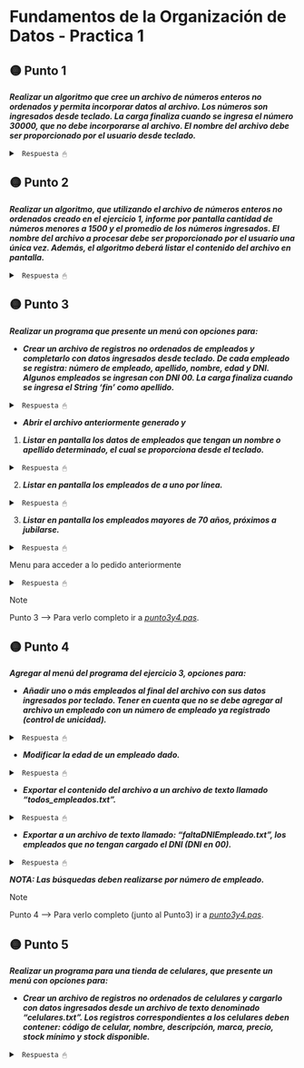 # Fundamentos de la Organización de Datos - Practica 1


## 🟡 Punto 1

***Realizar un algoritmo que cree un archivo de números enteros no ordenados y permita incorporar datos al archivo. Los números son ingresados desde teclado. La carga finaliza cuando se ingresa el número 30000, que no debe incorporarse al archivo. El nombre del archivo debe ser proporcionado por el usuario desde teclado.***

<details><summary> <code> Respuesta 🖱 </code></summary><br>

~~~
Program punto1;
type
    numeros = file of integer;
procedure recorro(var aN:numeros);
var 
	num:integer;
begin
	reset(aN);
	while (not eof(aN)) do begin
        read(aN,num); 
        writeln(num);
    end;
    close(aN);
end;
var
    archivoN : numeros;
    num : integer;
    nombre : string;
begin
    writeln ('Ingrese el nombre del archivo');
    read(nombre);
    Assign(archivoN,nombre);
    Rewrite(archivoN);
    read(num);
    while (num <> 30000) do begin
        write(archivoN,num);
        read(num);
    end;
    close(archivoN);
    recorro(archivoN);
end.
~~~

</details>

## 🟡 Punto 2

***Realizar un algoritmo, que utilizando el archivo de números enteros no ordenados creado en el ejercicio 1, informe por pantalla cantidad de números menores a 1500 y el promedio de los números ingresados. El nombre del archivo a procesar debe ser proporcionado por el usuario una única vez. Además, el algoritmo deberá listar el contenido del archivo en pantalla.***

<details><summary> <code> Respuesta 🖱 </code></summary><br>

~~~
Program punto2;
type
    numeros = file of integer;
procedure procesar(var aN:numeros; var prom:real; var men:integer);
var 
	num,suma,cant:integer;
begin
	reset(aN);
    suma:=0;
	while (not eof(aN)) do begin
        read(aN,num); 
        writeln(num);
        suma:=suma+num;     {suma y cant son para sacar el promedio}
        cant:=cant+1;
        if (num<1500)then 
            men:=men+1
    end;
    close(aN);
    if (cant<>0) then
        prom:=suma/cant;
end;
var
    archivoN : numeros;
    prom: real;
    num,men: integer;
    nombre : string;
begin
    writeln ('Ingrese el nombre del archivo'); {ingreso nombre y lo asigno al archivo}
    read(nombre);
    Assign(archivoN,nombre);    {conecto nombre fisico y nombre logico}
    Rewrite(archivoN);          {creo el archivo}
    read(num);
    while (num <> 30000) do begin
        write(archivoN,num);
        read(num);
    end;
    close(archivoN);            {cierro el archivo}
    men:=0;
    procesar(archivoN,prom,men);
    WriteLn('Cantidad de numeros menores a 1500: ',men);
    WriteLn('Promedio de los numeros ingresados: ',prom);
end.
~~~

</details>

## 🟡 Punto 3

***Realizar un programa que presente un menú con opciones para:***

* ***Crear un archivo de registros no ordenados de empleados y completarlo con datos ingresados desde teclado. De cada empleado se registra: número de empleado, apellido, nombre, edad y DNI. Algunos empleados se ingresan con DNI 00. La carga finaliza cuando se ingresa el String ‘fin’ como apellido.***

<details><summary> <code> Respuesta 🖱 </code></summary><br>

~~~
Program punto3;
type
    empleR = record
        nro:integer;
        edad:integer;
        dni:integer;
        apell:string[20];
        nomb:string[20];
    end;
    empleado = file of empleR;
{asignar nombre a archivo}
procedure asignar(var arc_emp:empleado);
var
    nombre:string[15];
begin
    WriteLn('Ingrese nombre de archivo: ');
    readln(nombre);
    Assign(arc_emp,nombre);
end;
{cargar empleados hasta ingresar el ape "fin"}
procedure carga(var arc_emp: empleado);
var
    emp:empleR;
begin
    Rewrite(arc_emp);
    WriteLn('Ingrese apellido, numero, edad, dni y nombre: ');
    ReadLn(emp.apell);
    while(emp.apell<>'fin')do begin
      ReadLn(emp.nro);
      ReadLn(emp.edad);
      ReadLn(emp.dni);
      ReadLn(emp.nomb);
      write(arc_emp,emp);
      ReadLn(emp.apell);
    end;
    Close(arc_emp);
end;
{programa principal}
var
    arc_emp:empleado;
begin
    asignar(arc_emp);
    carga(arc_emp);
end.
~~~

</details>

* ***Abrir el archivo anteriormente generado y***

1. ***Listar en pantalla los datos de empleados que tengan un nombre o apellido determinado, el cual se proporciona desde el teclado.***

<details><summary> <code> Respuesta 🖱 </code></summary><br>

~~~
{muestra un empleado en pantalla}
procedure mostrarEmpl(emp:empleR);
begin
    WriteLn('Apellido: ',emp.apell,' | Nombre: ',emp.nomb,' | Nro de empleado: ',
    emp.nro,' | Edad: ',emp.edad,' | DNI: ',emp.dni);
end;
{buscar un empleado a partir de un nombre o un apellido}
procedure buscar(var arc_emp:empleado);
var
    nom_ape:string[20];
    emp:empleR;
begin
    WriteLn('Ingrese nombre o apellido: ');
    ReadLn(nom_ape);
    Reset(arc_emp);
    while(not eof(arc_emp)) do begin
      Read(arc_emp,emp);
      if (emp.nomb=nom_ape)or(emp.apell=nom_ape) then
        mostrarEmpl(emp);
    end;
    Close(arc_emp);
end;
~~~

</details>

2. ***Listar en pantalla los empleados de a uno por línea.***

<details><summary> <code> Respuesta 🖱 </code></summary><br>

~~~
{muestra todos los empleados cargados}
procedure mostrarTodo(var arc_emp:empleado);
var
    emp:empleR;
begin
    Reset(arc_emp);
    while(not eof(arc_emp))do begin
        Read(arc_emp,emp);
        mostrarEmpl(emp); {codigo subido en el inciso anterior}
    end;
    Close(arc_emp);
end;
~~~

</details>

3. ***Listar en pantalla los empleados mayores de 70 años, próximos a jubilarse.***

<details><summary> <code> Respuesta 🖱 </code></summary><br>

~~~
{mostrar empleados mayores de 70 años}
procedure mayoresSetenta(var arc_emp:empleado);
var
    emp:empleR;
begin
    Reset(arc_emp);
    while (not eof(arc_emp)) do begin
        Read(arc_emp,emp);
        if(emp.edad>70)then
          mostrarEmpl(emp); {codigo subido en el inciso anterior}
    end;
    Close(arc_emp);
end;
~~~

</details>

Menu para acceder a lo pedido anteriormente

<details><summary> <code> Respuesta 🖱 </code></summary><br>

~~~
{menu}
procedure menu(var arc_emp:empleado);
var
    opMenu:integer;
begin
    opMenu:=4;
    while(opMenu<>0)do begin
      writeln('Ingrese la opcion que desea');
      writeln('1 --> Buscar empleado por nombre o apellido.');
      writeln('2 --> Mostrar todos los empleados.');
      writeln('3 --> Mostrar los empleados mayores de 70 años.');
      writeln('Cualquier otro --> Salir.');
      read(opMenu);
      case opMenu of
        1:buscar(arc_emp);
        2:mostrarTodo(arc_emp);
        3:mayoresSetenta(arc_emp);
      end;
    end;
end;
~~~

</details>

>[!NOTE]
>
> Punto 3 --> Para verlo completo ir a [*punto3y4.pas*](/practica1/punto3y4.pas).

## 🟡 Punto 4

***Agregar al menú del programa del ejercicio 3, opciones para:***

* ***Añadir uno o más empleados al final del archivo con sus datos ingresados por teclado. Tener en cuenta que no se debe agregar al archivo un empleado con un número de empleado ya registrado (control de unicidad).***

<details><summary> <code> Respuesta 🖱 </code></summary><br>

Debo agregar la opcion de carga en el menu (opción = 4). Luego modificar el procedimiento para cargar nuevos empleados preguntando si el número de empleado ya existe, y sino no lo cargo.
Además agrego la función para verificar si el empleado existe (que va a devolver un boolean). Función a continuación:

~~~
{PUNTO4 --> verificar si el empleado a agregar existe o no}
function existe(arc_emp:empleado;integer: nro):boolean;
var
    aux:boolean;
    emp:empleR;
begin
    reset(arc_emp);
    aux:=false;
    while(not eof(arc_emp) and (aux=false)) do begin
      Read(arc_emp,emp);
      if(emp.nro = nro) then
        aux:=true;
    end;
    return := aux;
end;
~~~

</details>

* ***Modificar la edad de un empleado dado.***

<details><summary> <code> Respuesta 🖱 </code></summary><br>

Debo agregar la opcion de modificacion de la edad de un empleado en el menu (opción = 5). Luego agrego la función para modificar la edad del empleado a continuación:

~~~
{PUNTO4 --> modificar la edad de un empleado dado}
procedure cambioEdad(var arc_emp:empleado);
var
    numEmp,edad:integer;
    emp:empleR;
    aux:Boolean;
begin
    aux:=false;
    WriteLn('Ingrese numero de empleado: ');
    ReadLn(numEmp);
    Reset(arc_emp);
    while(not eof(arc_emp) and aux=false) do begin
      Read(arc_emp,emp);
      if (emp.num=numEmp) then 
        aux:=true;
    end;
    if (aux) then begin
        WriteLn('Ingrese nueva edad de empleado: ');
        ReadLn(edad);
        seek(arc_emp,FilePos(arc_emp)-1);
        emp.edad:=edad;
        Write(arc_emp,emp);
    end
    else 
        WriteLn('El numero ingresado no coincide con ningún empleado registrado.');
    Close(arc_emp);
end;
~~~

</details>

* ***Exportar el contenido del archivo a un archivo de texto llamado “todos_empleados.txt”.***

<details><summary> <code> Respuesta 🖱 </code></summary><br>

Agrego la opcion para exportar al menu (opción = 6) y luego el procedimiento para exportar el archivo a un archivo de texto.

~~~
{PUNTO4 --> exportar a archivo de texto}
procedure exportar(var arc_emp:empleado);
var
    txt: Text;
    emp:empleR;
begin 
    Assign(txt, 'todos_empleados.txt');
    reset(arc_emp);
    Rewrite(txt);
    while (not eof(arc_emp)) do begin 
        read(arc_emp, emp);
        writeln(txt,
        ' ',emp.nro,
        ' ',emp.edad,
        ' ',emp.dni,
        ' ',emp.apell,
        ' ',emp.nomb);
    end;
    close(arc_emp);
    close(txt);
end;
~~~

</details>

* ***Exportar a un archivo de texto llamado: “faltaDNIEmpleado.txt”, los empleados que no tengan cargado el DNI (DNI en 00).***

<details><summary> <code> Respuesta 🖱 </code></summary><br>

Agrego la opcion para exportar al menu los datos de los empleados que no tienen el dni cargado (opción = 7) y luego el procedimiento para exportar el archivo a un archivo de texto.

~~~
{PUNTO4 --> exportar a archivo de texto los empleados sin DNI cargado}
procedure exportarSinDNI(var arc_emp:empleado);
var
    txt: Text;
    emp:empleR;
begin 
    Assign(txt, 'faltaDNIEmpleado.txt');
    reset(arc_emp);
    Rewrite(txt);
    while (not eof(arc_emp)) do begin 
        read(arc_emp, emp);
        if(emp.dni=0)then
            writeln(txt,
            ' ',emp.nro,
            ' ',emp.edad,
            ' ',emp.dni,
            ' ',emp.apell,
            ' ',emp.nomb);
    end;
    close(arc_emp);
    close(txt);
end;
~~~

</details>

***NOTA: Las búsquedas deben realizarse por número de empleado.***

>[!NOTE]
>
> Punto 4 --> Para verlo completo (junto al Punto3) ir a [*punto3y4.pas*](/practica1/punto3y4.pas).

## 🟡 Punto 5

***Realizar un programa para una tienda de celulares, que presente un menú con opciones para:***

* ***Crear un archivo de registros no ordenados de celulares y cargarlo con datos ingresados desde un archivo de texto denominado “celulares.txt”. Los registros correspondientes a los celulares deben contener: código de celular, nombre, descripción, marca, precio, stock mínimo y stock disponible.***

<details><summary> <code> Respuesta 🖱 </code></summary><br>
~~~
Program punto5;
type
    celR = record
        cod: integer;
        nombre: string[15];
        descr: string[50];
        marca: string[15];
        precio: real;
        stockMin: integer;
        stockDisp: integer;
    end;
    celulares = file of celR;

{asignar nombre al archivo (NOTA1)}
procedure asignar(var arc_cel:celulares);
var
    nombre:string[15];
begin
    WriteLn('Ingrese nombre de archivo: ');
    readln(nombre);
    Assign(arc_cel,nombre);
end;

{carga de registros de celulares (no ordenados) desde un archivo de texto}
procedure carga(var arc_cel:celulares);
var
    txt:Text;
    c:celR;
begin
    asignar(arc_cel); {Asigno nombre al archivo}
    Rewrite(arc_cel); {Abro archivo en donde guardaré los datos (por primera vez)}
    Assignn(txt,'celulares.txt');
    Reset(txt); {Reabro archivo desde donde voy a leer}
    while(not Eof(txt)) do begin {siempre poner los string al final de la linea}
        readln(txt,c.cod,c.precio,c.marca);
        readln(txt,c.stockMin,c.stockDisp,c.descr);
        readln(txt,c.nombre);
        write(arc_cel, c);
    end;
    Close(arc_cel);
    Close(txt);
end;

{programa pincipal}
var
    arc_cel:celulares;
begin
    carga(arc_cel);  
end.
~~~
</details>

* ***Listar en pantalla los datos de aquellos celulares que tengan un stock menor al stock mínimo.***

<details><summary> <code> Respuesta 🖱 </code></summary><br>
~~~
~~~
</details>

* ***Listar en pantalla los celulares del archivo cuya descripción contenga una cadena de caracteres proporcionada por el usuario.***

<details><summary> <code> Respuesta 🖱 </code></summary><br>
~~~
~~~
</details>

* ***Exportar el archivo creado en el inciso a) a un archivo de texto denominado “celulares.txt” con todos los celulares del mismo. El archivo de texto generado podría ser utilizado en un futuro como archivo de carga (ver inciso a), por lo que debería respetar el formato dado para este tipo de archivos en la NOTA 2.***

<details><summary> <code> Respuesta 🖱 </code></summary><br>
~~~
~~~
</details>

***NOTA 1: El nombre del archivo binario de celulares debe ser proporcionado por el usuario.***

***NOTA 2: El archivo de carga debe editarse de manera que cada celular se especifique en tres líneas consecutivas. En la primera se especifica: código de celular, el precio y marca, en la segunda el stock disponible, stock mínimo y la descripción y en la tercera nombre en ese orden. Cada celular se carga leyendo tres líneas del archivo “celulares.txt”.***



<br>
<br>
<br>

>[!TIP]
>
> Descargar la [<code>práctica</code>](https://drive.google.com/file/d/1oVU2CYF7ZRFz3GPg8pN85K9uvSB5Cjsv/view?usp=sharing).


<br>
<br>
<br>


<p><img align="center" src="https://github.com/Marimari2342/Marimari2342/blob/main/firmagith.png" alt="marigit"/></p>


